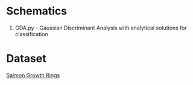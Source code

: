 # Schematics

1. GDA.py - Gaussian Discriminant Analysis with analytical solutions for classification

# Dataset

[Salmon Growth Rings](https://rdrr.io/cran/rrcov/man/salmon.html)  
